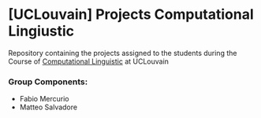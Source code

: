 # [UCLouvain] Projects Computational Lingiustic 
Repository containing the projects assigned to the students during the Course of [Computational Linguistic](https://uclouvain.be/en-cours-2018-LINGI2263 "Course's Overview") at UCLouvain 

### Group Components:
- Fabio Mercurio
- Matteo Salvadore
